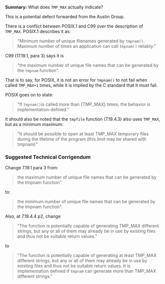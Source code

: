 **Summary:** What does `TMP_MAX` actually indicate?

This is a potential defect forwarded from the Austin Group.

There is a conflict between POSIX.1 and C99 over the description of `TMP_MAX`.
POSIX.1 describes it as:

> "Minimum number of unique filenames generated by `tmpnam()`. Maximum number of
> times an application can call `tmpnam()` reliably."

C99 (17.19.1, para 3\) says it is

> "the maximum number of unique file names that can be generated by the `tmpnam`
> function".

That is to say, for POSIX, it is not an error for `tmpnam()` to not fail when
called `TMP_MAX+1` times, while it is implied by the C standard that it must
fail.

POSIX goes on to state:

> "If `tmpnam()`is called more than {TMP\_MAX} times, the behavior is
> implementation-defined."

It should also be noted that the `tmpfile` function (7.19.4.3) also uses
`TMP_MAX`, but as a minimum maximum:

> "It should be possible to open at least TMP\_MAX temporary files during the
> lifetime of the program (this limit may be shared with tmpnam)"

### Suggested Technical Corrigendum

Change 7.19.1 para 3 from:

> the maximum number of unique file names that can be generated by the tmpnam
> function".

to:

> the minimum number of unique file names that can be generated by the tmpnam
> function".

Also, at 7.19.4.4 p2, change

> "The function is potentially capable of generating TMP\_MAX different strings,
> but any or all of them may already be in use by existing files and thus not be
> suitable return values."

to

> "The function is potentially capable of generating at least TMP\_MAX different
> strings, but any or all of them may already be in use by existing files and thus
> not be suitable return values. It is implementation defined if `tmpnam` can
> generate more than TMP\_MAX different strings."
